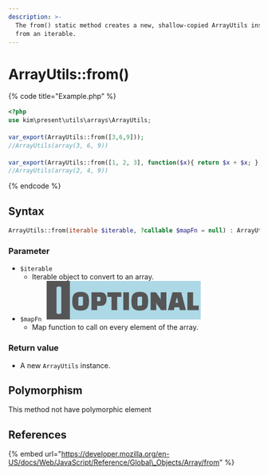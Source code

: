 ```yaml
---
description: >-
  The from() static method creates a new, shallow-copied ArrayUtils instance
  from an iterable.
---
```


# ArrayUtils::from\(\)

{% code title="Example.php" %}
```php
<?php
use kim\present\utils\arrays\ArrayUtils;

var_export(ArrayUtils::from([3,6,9]));
//ArrayUtils(array(3, 6, 9))

var_export(ArrayUtils::from([1, 2, 3], function($x){ return $x + $x; }));
//ArrayUtils(array(2, 4, 9))
```
{% endcode %}

## Syntax

```php
ArrayUtils::from(iterable $iterable, ?callable $mapFn = null) : ArrayUtils
```

### Parameter

* `$iterable` 
  * Iterable object to convert to an array.
* `$mapFn` ![](../.gitbook/assets/badge_optional%20%282%29.svg) 
  * Map function to call on every element of the array.

### Return value

* A new `ArrayUtils` instance.



## Polymorphism

This method not have polymorphic element

## References

{% embed url="https://developer.mozilla.org/en-US/docs/Web/JavaScript/Reference/Global\_Objects/Array/from" %}



